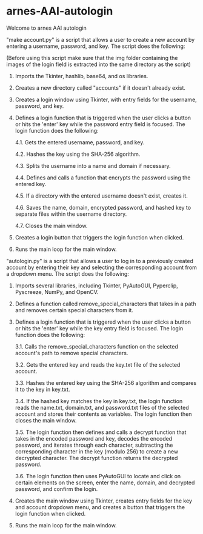 # arnes-AAI-autologin
Welcome to arnes AAI autologin

"make account.py" is a script that allows a user to create a new account by entering a username, password, and key. The script does the following:

(Before using this script make sure that the img folder containing the images of the login field is extracted into the same directory as the script)


1. 	Imports the Tkinter, hashlib, base64, and os libraries.
2.	Creates a new directory called "accounts" if it doesn't already exist.
3.	Creates a login window using Tkinter, with entry fields for the username, password, and key.
4.	Defines a login function that is triggered when the user clicks a button or hits the 'enter' key while the password entry field is focused. The login function does the following:
	
	4.1.	Gets the entered username, password, and key.

	4.2.	Hashes the key using the SHA-256 algorithm.

	4.3.	Splits the username into a name and domain if necessary.

	4.4.	Defines and calls a function that encrypts the password using the entered key.

	4.5.	If a directory with the entered username doesn't exist, creates it.

	4.6.	Saves the name, domain, encrypted password, and hashed key to separate files within the username directory.

	4.7.	Closes the main window.
	
5.	Creates a login button that triggers the login function when clicked.
6.	Runs the main loop for the main window.



"autologin.py" is a script that allows a user to log in to a previously created account by entering their key and selecting the corresponding account from a dropdown menu. The script does the following:
1.	Imports several libraries, including Tkinter, PyAutoGUI, Pyperclip, Pyscreeze, NumPy, and OpenCV.
2.	Defines a function called remove_special_characters that takes in a path and removes certain special characters from it.
3.	Defines a login function that is triggered when the user clicks a button or hits the 'enter' key while the key entry field is focused. The login function does the following:

	3.1.	Calls the remove_special_characters function on the selected account's path to remove special characters.
	
	3.2.	Gets the entered key and reads the key.txt file of the selected account.
	
	3.3.	Hashes the entered key using the SHA-256 algorithm and compares it to the key in key.txt.

	3.4.	If the hashed key matches the key in key.txt, the login function reads the name.txt, domain.txt, and password.txt 
	files of the selected account and stores their contents as variables. The login function then closes the main window.

	3.5.	The login function then defines and calls a decrypt function that takes in the encoded password and key, decodes the encoded password, and iterates through each character, subtracting the corresponding character in the key (modulo 256) to create a new decrypted character. The decrypt function returns the decrypted password.

	3.6.	The login function then uses PyAutoGUI to locate and click on certain elements on the screen, enter the name, domain, and decrypted password, and confirm the login.

4.	Creates the main window using Tkinter, creates entry fields for the key and account dropdown menu, and creates a button that triggers the login function when clicked.
5.	Runs the main loop for the main window.



